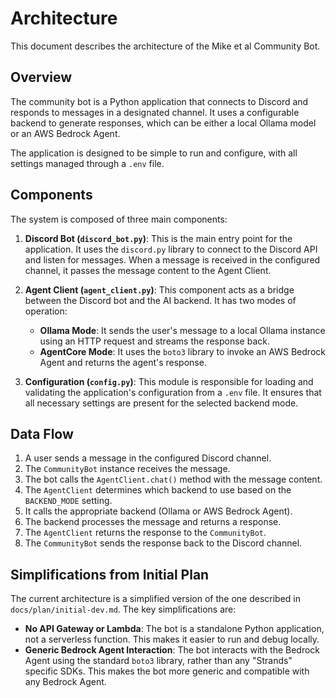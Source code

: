 # Architecture

This document describes the architecture of the Mike et al Community Bot.

## Overview

The community bot is a Python application that connects to Discord and responds to messages in a designated channel. It uses a configurable backend to generate responses, which can be either a local Ollama model or an AWS Bedrock Agent.

The application is designed to be simple to run and configure, with all settings managed through a `.env` file.

## Components

The system is composed of three main components:

1.  **Discord Bot (`discord_bot.py`)**: This is the main entry point for the application. It uses the `discord.py` library to connect to the Discord API and listen for messages. When a message is received in the configured channel, it passes the message content to the Agent Client.

2.  **Agent Client (`agent_client.py`)**: This component acts as a bridge between the Discord bot and the AI backend. It has two modes of operation:
    *   **Ollama Mode**: It sends the user's message to a local Ollama instance using an HTTP request and streams the response back.
    *   **AgentCore Mode**: It uses the `boto3` library to invoke an AWS Bedrock Agent and returns the agent's response.

3.  **Configuration (`config.py`)**: This module is responsible for loading and validating the application's configuration from a `.env` file. It ensures that all necessary settings are present for the selected backend mode.

## Data Flow

1.  A user sends a message in the configured Discord channel.
2.  The `CommunityBot` instance receives the message.
3.  The bot calls the `AgentClient.chat()` method with the message content.
4.  The `AgentClient` determines which backend to use based on the `BACKEND_MODE` setting.
5.  It calls the appropriate backend (Ollama or AWS Bedrock Agent).
6.  The backend processes the message and returns a response.
7.  The `AgentClient` returns the response to the `CommunityBot`.
8.  The `CommunityBot` sends the response back to the Discord channel.

## Simplifications from Initial Plan

The current architecture is a simplified version of the one described in `docs/plan/initial-dev.md`. The key simplifications are:

*   **No API Gateway or Lambda**: The bot is a standalone Python application, not a serverless function. This makes it easier to run and debug locally.
*   **Generic Bedrock Agent Interaction**: The bot interacts with the Bedrock Agent using the standard `boto3` library, rather than any "Strands" specific SDKs. This makes the bot more generic and compatible with any Bedrock Agent.
